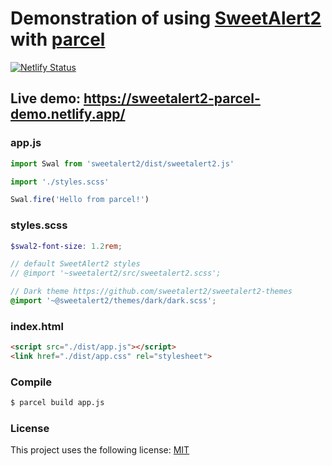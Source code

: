 # Demonstration of using [SweetAlert2](https://github.com/sweetalert2/sweetalert2) with [parcel](https://parceljs.org/)

[![Netlify Status](https://api.netlify.com/api/v1/badges/927ca2ab-bbf2-464e-a0b0-c7d0f4bf1015/deploy-status)](https://app.netlify.com/sites/sweetalert2-parcel-demo/deploys)

## Live demo: https://sweetalert2-parcel-demo.netlify.app/

### app.js

```js
import Swal from 'sweetalert2/dist/sweetalert2.js'

import './styles.scss'

Swal.fire('Hello from parcel!')
```

### styles.scss

```scss
$swal2-font-size: 1.2rem;

// default SweetAlert2 styles
// @import '~sweetalert2/src/sweetalert2.scss';

// Dark theme https://github.com/sweetalert2/sweetalert2-themes
@import '~@sweetalert2/themes/dark/dark.scss';
```

### index.html

```html
<script src="./dist/app.js"></script>
<link href="./dist/app.css" rel="stylesheet">
```

### Compile

```sh
$ parcel build app.js
```

### License

This project uses the following license: [MIT](<https://choosealicense.com/licenses/mit/>)
